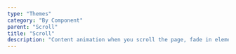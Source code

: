 ```yaml
---
type: "Themes"
category: "By Component"
parent: "Scroll"
title: "Scroll"
description: "Content animation when you scroll the page, fade in elements, parallax."
---
```


